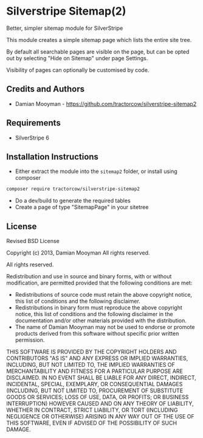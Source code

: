 # Silverstripe Sitemap(2)

Better, simpler sitemap module for SilverStripe

This module creates a simple sitemap page which lists the entire site tree.

By default all searchable pages are visible on the page, but can be opted out by selecting
"Hide on Sitemap" under page Settings.

Visibility of pages can optionally be customised by code.

## Credits and Authors

 * Damian Mooyman - <https://github.com/tractorcow/silverstripe-sitemap2>

## Requirements

 * SilverStripe 6

## Installation Instructions

 * Either extract the module into the `sitemap2` folder, or install using composer

```bash
composer require tractorcow/silverstripe-sitemap2
```

 * Do a dev/build to generate the required tables
 * Create a page of type "SitemapPage" in your sitetree

## License

Revised BSD License

Copyright (c) 2013, Damian Mooyman
All rights reserved.

All rights reserved.

Redistribution and use in source and binary forms, with or without
modification, are permitted provided that the following conditions are met:

 * Redistributions of source code must retain the above copyright
   notice, this list of conditions and the following disclaimer.
 * Redistributions in binary form must reproduce the above copyright
   notice, this list of conditions and the following disclaimer in the
   documentation and/or other materials provided with the distribution.
 * The name of Damian Mooyman may not be used to endorse or promote products
   derived from this software without specific prior written permission.

THIS SOFTWARE IS PROVIDED BY THE COPYRIGHT HOLDERS AND CONTRIBUTORS "AS IS" AND
ANY EXPRESS OR IMPLIED WARRANTIES, INCLUDING, BUT NOT LIMITED TO, THE IMPLIED
WARRANTIES OF MERCHANTABILITY AND FITNESS FOR A PARTICULAR PURPOSE ARE
DISCLAIMED. IN NO EVENT SHALL <COPYRIGHT HOLDER> BE LIABLE FOR ANY
DIRECT, INDIRECT, INCIDENTAL, SPECIAL, EXEMPLARY, OR CONSEQUENTIAL DAMAGES
(INCLUDING, BUT NOT LIMITED TO, PROCUREMENT OF SUBSTITUTE GOODS OR SERVICES;
LOSS OF USE, DATA, OR PROFITS; OR BUSINESS INTERRUPTION) HOWEVER CAUSED AND
ON ANY THEORY OF LIABILITY, WHETHER IN CONTRACT, STRICT LIABILITY, OR TORT
(INCLUDING NEGLIGENCE OR OTHERWISE) ARISING IN ANY WAY OUT OF THE USE OF THIS
SOFTWARE, EVEN IF ADVISED OF THE POSSIBILITY OF SUCH DAMAGE.
